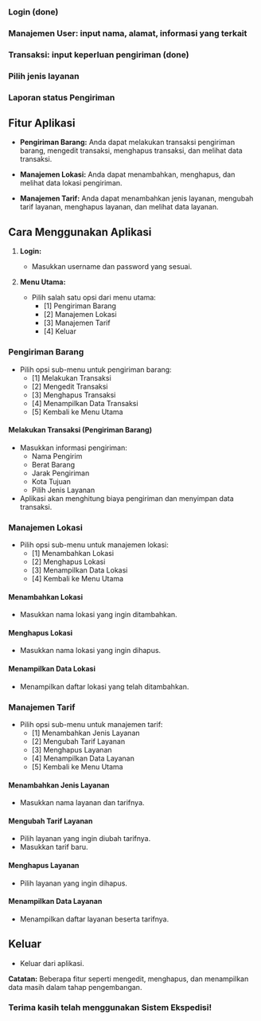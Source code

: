 ### Login (done)
### Manajemen User: input nama, alamat, informasi yang terkait
### Transaksi: input keperluan pengiriman (done)
### Pilih jenis layanan
### Laporan status Pengiriman 

## Fitur Aplikasi

- **Pengiriman Barang:** Anda dapat melakukan transaksi pengiriman barang, mengedit transaksi, menghapus transaksi, dan melihat data transaksi.

- **Manajemen Lokasi:** Anda dapat menambahkan, menghapus, dan melihat data lokasi pengiriman.

- **Manajemen Tarif:** Anda dapat menambahkan jenis layanan, mengubah tarif layanan, menghapus layanan, dan melihat data layanan.

## Cara Menggunakan Aplikasi

1. **Login:**
   - Masukkan username dan password yang sesuai.

2. **Menu Utama:**
   - Pilih salah satu opsi dari menu utama:
     - [1] Pengiriman Barang
     - [2] Manajemen Lokasi
     - [3] Manajemen Tarif
     - [4] Keluar

### Pengiriman Barang

- Pilih opsi sub-menu untuk pengiriman barang:
  - [1] Melakukan Transaksi
  - [2] Mengedit Transaksi
  - [3] Menghapus Transaksi
  - [4] Menampilkan Data Transaksi
  - [5] Kembali ke Menu Utama

#### Melakukan Transaksi (Pengiriman Barang)

- Masukkan informasi pengiriman:
  - Nama Pengirim
  - Berat Barang
  - Jarak Pengiriman
  - Kota Tujuan
  - Pilih Jenis Layanan
- Aplikasi akan menghitung biaya pengiriman dan menyimpan data transaksi.

### Manajemen Lokasi

- Pilih opsi sub-menu untuk manajemen lokasi:
  - [1] Menambahkan Lokasi
  - [2] Menghapus Lokasi
  - [3] Menampilkan Data Lokasi
  - [4] Kembali ke Menu Utama

#### Menambahkan Lokasi

- Masukkan nama lokasi yang ingin ditambahkan.

#### Menghapus Lokasi

- Masukkan nama lokasi yang ingin dihapus.

#### Menampilkan Data Lokasi

- Menampilkan daftar lokasi yang telah ditambahkan.

### Manajemen Tarif

- Pilih opsi sub-menu untuk manajemen tarif:
  - [1] Menambahkan Jenis Layanan
  - [2] Mengubah Tarif Layanan
  - [3] Menghapus Layanan
  - [4] Menampilkan Data Layanan
  - [5] Kembali ke Menu Utama

#### Menambahkan Jenis Layanan

- Masukkan nama layanan dan tarifnya.

#### Mengubah Tarif Layanan

- Pilih layanan yang ingin diubah tarifnya.
- Masukkan tarif baru.

#### Menghapus Layanan

- Pilih layanan yang ingin dihapus.

#### Menampilkan Data Layanan

- Menampilkan daftar layanan beserta tarifnya.

## Keluar

- Keluar dari aplikasi.

**Catatan:** Beberapa fitur seperti mengedit, menghapus, dan menampilkan data masih dalam tahap pengembangan.

### Terima kasih telah menggunakan Sistem Ekspedisi!